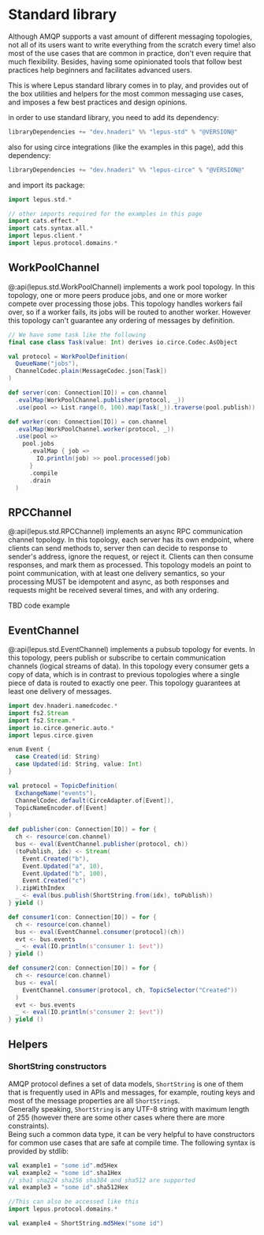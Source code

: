 # Standard library

Although AMQP supports a vast amount of different messaging topologies, not all of its users want to 
write everything from the scratch every time! also most of the use cases that are common in practice, 
don't even require that much flexibility.
Besides, having some opinionated tools that follow best practices help beginners and facilitates advanced users.

This is where Lepus standard library comes in to play, and provides out of the box utilities and helpers for the most common messaging use cases,
and imposes a few best practices and design opinions.

in order to use standard library, you need to add its dependency:

```scala
libraryDependencies += "dev.hnaderi" %% "lepus-std" % "@VERSION@"
```

also for using circe integrations (like the examples in this page), add this dependency:
```scala
libraryDependencies += "dev.hnaderi" %% "lepus-circe" % "@VERSION@"
```

and import its package:

```scala mdoc
import lepus.std.*

// other imports required for the examples in this page
import cats.effect.*
import cats.syntax.all.*
import lepus.client.*
import lepus.protocol.domains.*
```

## WorkPoolChannel
@:api(lepus.std.WorkPoolChannel) implements a work pool topology. In this topology, 
one or more peers produce jobs, and one or more worker compete over processing those jobs.
This topology handles workers fail over, so if a worker fails, its jobs will be routed to another worker.
However this topology can't guarantee any ordering of messages by definition.


```scala mdoc:nest
// We have some task like the following
final case class Task(value: Int) derives io.circe.Codec.AsObject

val protocol = WorkPoolDefinition(
  QueueName("jobs"),
  ChannelCodec.plain(MessageCodec.json[Task])
)

def server(con: Connection[IO]) = con.channel
  .evalMap(WorkPoolChannel.publisher(protocol, _))
  .use(pool => List.range(0, 100).map(Task(_)).traverse(pool.publish))

def worker(con: Connection[IO]) = con.channel
  .evalMap(WorkPoolChannel.worker(protocol, _))
  .use(pool =>
    pool.jobs
      .evalMap { job =>
        IO.println(job) >> pool.processed(job)
      }
      .compile
      .drain
  )
```

## RPCChannel

@:api(lepus.std.RPCChannel) implements an async RPC communication channel topology.
In this topology, each server has its own endpoint, where clients can send methods to,
server then can decide to response to sender's address, ignore the request, or reject it.
Clients can then consume responses, and mark them as processed.
This topology models an point to point communication, with at least one delivery semantics, 
so your processing MUST be idempotent and async, as both responses and requests might be received several times,
and with any ordering.

TBD code example

## EventChannel

@:api(lepus.std.EventChannel) implements a pubsub topology for events.
In this topology, peers publish or subscribe to certain communication channels (logical streams of data).
In this topology every consumer gets a copy of data, which is in contrast to previous topologies where a single piece 
of data is routed to exactly one peer.
This topology guarantees at least one delivery of messages.

```scala mdoc:nest
import dev.hnaderi.namedcodec.*
import fs2.Stream
import fs2.Stream.*
import io.circe.generic.auto.*
import lepus.circe.given

enum Event {
  case Created(id: String)
  case Updated(id: String, value: Int)
}

val protocol = TopicDefinition(
  ExchangeName("events"),
  ChannelCodec.default(CirceAdapter.of[Event]),
  TopicNameEncoder.of[Event]
)

def publisher(con: Connection[IO]) = for {
  ch <- resource(con.channel)
  bus <- eval(EventChannel.publisher(protocol, ch))
  (toPublish, idx) <- Stream(
    Event.Created("b"),
    Event.Updated("a", 10),
    Event.Updated("b", 100),
    Event.Created("c")
  ).zipWithIndex
  _ <- eval(bus.publish(ShortString.from(idx), toPublish))
} yield ()

def consumer1(con: Connection[IO]) = for {
  ch <- resource(con.channel)
  bus <- eval(EventChannel.consumer(protocol)(ch))
  evt <- bus.events
  _ <- eval(IO.println(s"consumer 1: $evt"))
} yield ()

def consumer2(con: Connection[IO]) = for {
  ch <- resource(con.channel)
  bus <- eval(
    EventChannel.consumer(protocol, ch, TopicSelector("Created"))
  )
  evt <- bus.events
  _ <- eval(IO.println(s"consumer 2: $evt"))
} yield ()


```

## Helpers

### ShortString constructors
AMQP protocol defines a set of data models, `ShortString` is one of them that is frequently used in APIs and messages,
for example, routing keys and most of the message properties are all `ShortString`s.  
Generally speaking, `ShortString` is any UTF-8 string with maximum length of 255 (however there are some other cases where there are more constraints).  
Being such a common data type, it can be very helpful to have constructors for common use cases that are safe at compile time.
The following syntax is provided by stdlib:

```scala mdoc
val example1 = "some id".md5Hex
val example2 = "some id".sha1Hex
// sha1 sha224 sha256 sha384 and sha512 are supported
val example3 = "some id".sha512Hex

//This can also be accessed like this
import lepus.protocol.domains.*

val example4 = ShortString.md5Hex("some id")
```
